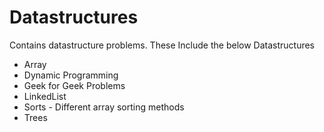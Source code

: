 # Datastructures
Contains datastructure problems.
These Include the below Datastructures
- Array
- Dynamic Programming
- Geek for Geek Problems
- LinkedList
- Sorts - Different array sorting methods
- Trees


